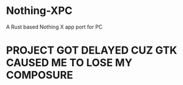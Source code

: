 # Nothing-XPC
A Rust based Nothing X app port for PC

# PROJECT GOT DELAYED CUZ GTK CAUSED ME TO LOSE MY COMPOSURE
